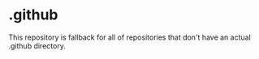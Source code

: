 # .github
This repository is fallback for all of repositories that don't have an actual .github directory.
